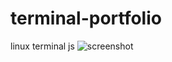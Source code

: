 # terminal-portfolio
linux terminal js
![screenshot](https://raw.githubusercontent.com/stefanpejcic/terminal-portfolio/main/stefan%20portfolio.png)
